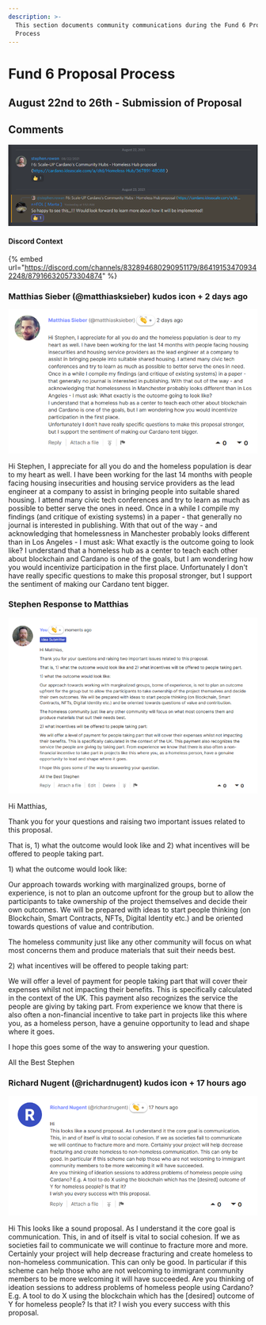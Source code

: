 ```yaml
---
description: >-
  This section documents community communications during the Fund 6 Proposal
  Process
---
```


# Fund 6 Proposal Process

## August 22nd to 26th - Submission of Proposal 

## Comments

![](.gitbook/assets/2021-08-24-2-.png)

#### Discord Context

{% embed url="https://discord.com/channels/832894680290951179/864191534709342248/879166320573304874" %}

### Matthias Sieber \(@matthiasksieber\) kudos icon + 2 days ago

![Matthias Sieber \(@matthiasksieber\) kudos icon + 2 days ago](.gitbook/assets/2021-08-24.png)

Hi Stephen, I appreciate for all you do and the homeless population is dear to my heart as well. I have been working for the last 14 months with people facing housing insecurities and housing service providers as the lead engineer at a company to assist in bringing people into suitable shared housing. I attend many civic tech conferences and try to learn as much as possible to better serve the ones in need. Once in a while I compile my findings \(and critique of existing systems\) in a paper - that generally no journal is interested in publishing. With that out of the way - and acknowledging that homelessness in Manchester probably looks different than in Los Angeles - I must ask: What exactly is the outcome going to look like? I understand that a homeless hub as a center to teach each other about blockchain and Cardano is one of the goals, but I am wondering how you would incentivize participation in the first place. Unfortunately I don't have really specific questions to make this proposal stronger, but I support the sentiment of making our Cardano tent bigger.

### Stephen Response to Matthias 

![](.gitbook/assets/2021-08-24-3-.png)

Hi Matthias,

Thank you for your questions and raising two important issues related to this proposal.

That is, 1\) what the outcome would look like and 2\) what incentives will be offered to people taking part.

1\) what the outcome would look like:

Our approach towards working with marginalized groups, borne of experience, is not to plan an outcome upfront for the group but to allow the participants to take ownership of the project themselves and decide their own outcomes. We will be prepared with ideas to start people thinking \(on Blockchain, Smart Contracts, NFTs, Digital Identity etc.\) and be oriented towards questions of value and contribution.

The homeless community just like any other community will focus on what most concerns them and produce materials that suit their needs best.

2\) what incentives will be offered to people taking part:

We will offer a level of payment for people taking part that will cover their expenses whilst not impacting their benefits. This is specifically calculated in the context of the UK. This payment also recognizes the service the people are giving by taking part. From experience we know that there is also often a non-financial incentive to take part in projects like this where you, as a homeless person, have a genuine opportunity to lead and shape where it goes.

I hope this goes some of the way to answering your question.

All the Best Stephen



### Richard Nugent \(@richardnugent\) kudos icon + 17 hours ago

![Richard Nugent \(@richardnugent\) kudos icon + 17 hours ago](.gitbook/assets/2021-08-24-1-.png)

Hi This looks like a sound proposal. As I understand it the core goal is communication. This, in and of itself is vital to social cohesion. If we as societies fail to communicate we will continue to fracture more and more. Certainly your project will help decrease fracturing and create homeless to non-homeless communication. This can only be good. In particular if this scheme can help those who are not welcoming to immigrant community members to be more welcoming it will have succeeded. Are you thinking of ideation sessions to address problems of homeless people using Cardano? E.g. A tool to do X using the blockchain which has the \[desired\] outcome of Y for homeless people? Is that it? I wish you every success with this proposal.



